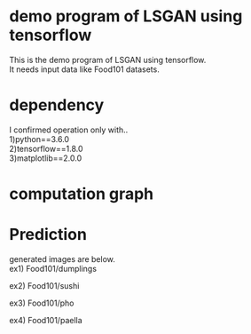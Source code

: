 # demo program of LSGAN using tensorflow  
This is the demo program of LSGAN using tensorflow.  
It needs input data like Food101 datasets.  

# dependency  
I confirmed operation only with..  
1)python==3.6.0    
2)tensorflow==1.8.0   
3)matplotlib==2.0.0  

# computation graph  


# Prediction  
generated images are below.  
ex1)  Food101/dumplings


ex2)  Food101/sushi  


ex3)  Food101/pho  


ex4)  Food101/paella  
